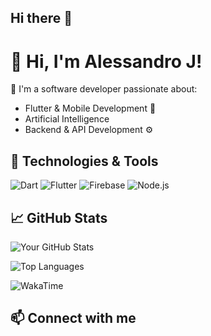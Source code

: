 ## Hi there 👋

# 👋 Hi, I'm Alessandro J!

🚀 I'm a software developer passionate about:
- Flutter & Mobile Development 📱
- Artificial Intelligence 
- Backend & API Development ⚙️

## 🔧 Technologies & Tools
![Dart](https://img.shields.io/badge/-Dart-0175C2?logo=dart&logoColor=white&style=flat)
![Flutter](https://img.shields.io/badge/-Flutter-02569B?logo=flutter&logoColor=white&style=flat)
![Firebase](https://img.shields.io/badge/-Firebase-FFCA28?logo=firebase&logoColor=white&style=flat)
![Node.js](https://img.shields.io/badge/-Node.js-339933?logo=node.js&logoColor=white&style=flat)

## 📈 GitHub Stats
![Your GitHub Stats](https://github-readme-stats.vercel.app/api?username=yourusername&show_icons=true&theme=tokyonight)

![Top Languages](https://github-readme-stats.vercel.app/api/top-langs/?username=yourusername&layout=compact&theme=radical)

![WakaTime](https://github-readme-stats.vercel.app/api/wakatime?username=yourusername)


## 📫 Connect with me


